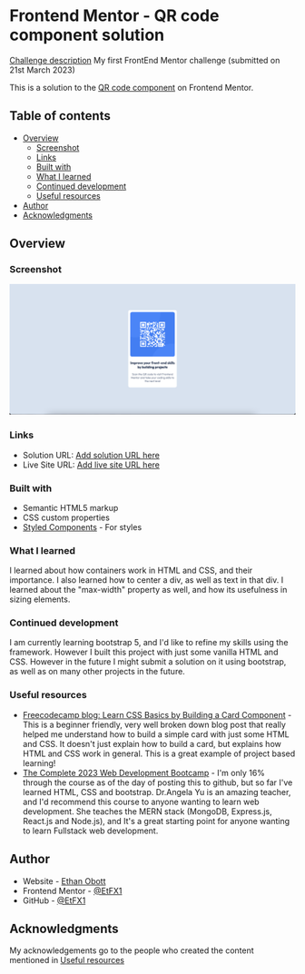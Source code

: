 # Frontend Mentor - QR code component solution

[Challenge description](https://www.frontendmentor.io/challenges/qr-code-component-iux_sIO_H)
My first FrontEnd Mentor challenge (submitted on 21st March 2023)

This is a solution to the [QR code component](https://www.frontendmentor.io/challenges/qr-code-component-iux_sIO_H) on Frontend Mentor.

## Table of contents

- [Overview](#overview)
  - [Screenshot](#screenshot)
  - [Links](#links)
  - [Built with](#built-with)
  - [What I learned](#what-i-learned)
  - [Continued development](#continued-development)
  - [Useful resources](#useful-resources)
- [Author](#author)
- [Acknowledgments](#acknowledgments)

## Overview

### Screenshot

![Screenshot](./qr-code-component-main/screenshot.png)


### Links

- Solution URL: [Add solution URL here](https://your-solution-url.com)
- Live Site URL: [Add live site URL here](https://your-live-site-url.com)


### Built with

- Semantic HTML5 markup
- CSS custom properties
- [Styled Components](style-guide.md) - For styles


### What I learned

I learned about how containers work in HTML and CSS, and their importance.
I also learned how to center a div, as well as text in that div. 
I learned about the "max-width" property as well, and how its usefulness in sizing elements. 


### Continued development

I am currently learning bootstrap 5, and I'd like to refine my skills using the framework. However I built this project with just some vanilla HTML and CSS. However in the future I might submit a solution on it using bootstrap, as well as on many other projects in the future. 


### Useful resources

- [Freecodecamp blog: Learn CSS Basics by Building a Card Component](https://www.freecodecamp.org/news/learn-css-basics-by-building-a-card-component/) - This is a beginner friendly, very well broken down blog post that really helped me understand how to build a simple card with just some HTML and CSS. It doesn't just explain how to build a card, but explains how HTML and CSS work in general. This is a great example of project based learning!
- [The Complete 2023 Web Development Bootcamp](https://www.udemy.com/course/the-complete-web-development-bootcamp/) - I'm only 16% through the course as of the day of posting this to github, but so far I've learned HTML, CSS and bootstrap. Dr.Angela Yu is an amazing teacher, and I'd recommend this course to anyone wanting to learn web development. She teaches the MERN stack (MongoDB,  Express.js, React.js and Node.js), and It's a great starting point for anyone wanting to learn Fullstack web development. 


## Author

- Website - [Ethan Obott](https://www.your-site.com)
- Frontend Mentor - [@EtFX1](https://www.frontendmentor.io/profile/EtFX1)
- GitHub - [@EtFX1](https://github.com/EtFX1)


## Acknowledgments

My acknowledgements go to the people who created the content mentioned in [Useful resources](#useful-resources)


